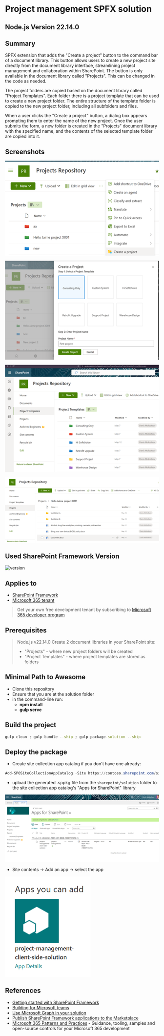 # Project management SPFX solution

## Node.js Version 22.14.0

## Summary

SPFX extension that adds the "Create a project" button to the command bar of a document library. This button allows users to create a new project site directly from the document library interface, streamlining project management and collaboration within SharePoint. The button is only available in the document library called "Projects". This can be changed in the code as needed.

The project folders are copied based on the document library called "Project Templates". Each folder there is a project template that can be used to create a new project folder. The entire structure of the template folder is copied to the new project folder, including all subfolders and files.

When a user clicks the "Create a project" button, a dialog box appears prompting them to enter the name of the new project. Once the user submits the form, a new folder is created in the "Projects" document library with the specified name, and the contents of the selected template folder are copied into it.

## Screenshots

![alt text](image.png)

![alt text](image-1.png)

![alt text](image-2.png)

![alt text](image-3.png)

## Used SharePoint Framework Version

![version](https://img.shields.io/badge/version-1.21.1-green.svg)

## Applies to

- [SharePoint Framework](https://aka.ms/spfx)
- [Microsoft 365 tenant](https://docs.microsoft.com/en-us/sharepoint/dev/spfx/set-up-your-developer-tenant)

> Get your own free development tenant by subscribing to [Microsoft 365 developer program](http://aka.ms/o365devprogram)

## Prerequisites

> Node.js v22.14.0
> Create 2 document libraries in your SharePoint site:
> - "Projects" - where new project folders will be created
> - "Project Templates" - where project templates are stored as folders

## Minimal Path to Awesome

- Clone this repository
- Ensure that you are at the solution folder
- in the command-line run:
  - **npm install**
  - **gulp serve**

## Build the project

```cmd
gulp clean ; gulp bundle --ship ; gulp package-solution --ship
```

## Deploy the package

- Create site collection app catalog if you don't have one already:

```powershell
Add-SPOSiteCollectionAppCatalog -Site https://contoso.sharepoint.com/sites/project_site_of_your_choice
```
- upload the generated .sppkg file from the `sharepoint/solution` folder to the site collection app catalog's "Apps for SharePoint" library

![alt text](image-4.png)

- Site contents -> Add an app -> select the  app

![alt text](image-5.png)


## References

- [Getting started with SharePoint Framework](https://docs.microsoft.com/en-us/sharepoint/dev/spfx/set-up-your-developer-tenant)
- [Building for Microsoft teams](https://docs.microsoft.com/en-us/sharepoint/dev/spfx/build-for-teams-overview)
- [Use Microsoft Graph in your solution](https://docs.microsoft.com/en-us/sharepoint/dev/spfx/web-parts/get-started/using-microsoft-graph-apis)
- [Publish SharePoint Framework applications to the Marketplace](https://docs.microsoft.com/en-us/sharepoint/dev/spfx/publish-to-marketplace-overview)
- [Microsoft 365 Patterns and Practices](https://aka.ms/m365pnp) - Guidance, tooling, samples and open-source controls for your Microsoft 365 development